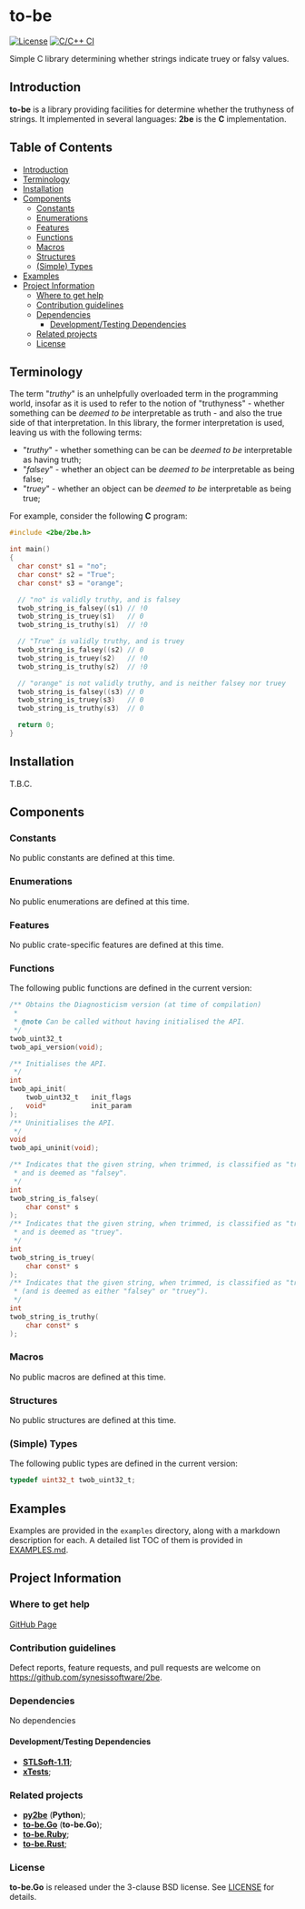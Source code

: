 # to-be <!-- omit in toc -->

[![License](https://img.shields.io/badge/License-BSD_3--Clause-blue.svg)](https://img.shields.io/badge/License-BSD_3--Clause-blue.svg)
[![C/C++ CI](https://github.com/synesissoftware/2be/actions/workflows/c-cpp.yml/badge.svg)](https://github.com/synesissoftware/2be/actions/workflows/c-cpp.yml)

Simple C library determining whether strings indicate truey or falsy values.


## Introduction

**to-be** is a library providing facilities for determine whether the truthyness of strings. It implemented in several languages: **2be** is the **C** implementation.


## Table of Contents <!-- omit in toc -->

- [Introduction](#introduction)
- [Terminology](#terminology)
- [Installation](#installation)
- [Components](#components)
  - [Constants](#constants)
  - [Enumerations](#enumerations)
  - [Features](#features)
  - [Functions](#functions)
  - [Macros](#macros)
  - [Structures](#structures)
  - [(Simple) Types](#simple-types)
- [Examples](#examples)
- [Project Information](#project-information)
  - [Where to get help](#where-to-get-help)
  - [Contribution guidelines](#contribution-guidelines)
  - [Dependencies](#dependencies)
    - [Development/Testing Dependencies](#developmenttesting-dependencies)
  - [Related projects](#related-projects)
  - [License](#license)


## Terminology

The term "*truthy*" is an unhelpfully overloaded term in the programming world, insofar as it is used to refer to the notion of "truthyness" - whether something can be _deemed to be_ interpretable as truth - and also the true side of that interpretation. In this library, the former interpretation is used, leaving us with the following terms:

* "*truthy*" - whether something can be can be _deemed to be_ interpretable as having truth;
* "*falsey*" - whether an object can be _deemed to be_ interpretable as being false;
* "*truey*" - whether an object can be _deemed to be_ interpretable as being true;

For example, consider the following **C** program:

```C
#include <2be/2be.h>

int main()
{
  char const* s1 = "no";
  char const* s2 = "True";
  char const* s3 = "orange";

  // "no" is validly truthy, and is falsey
  twob_string_is_falsey((s1) // !0
  twob_string_is_truey(s1)   // 0
  twob_string_is_truthy(s1)  // !0

  // "True" is validly truthy, and is truey
  twob_string_is_falsey((s2) // 0
  twob_string_is_truey(s2)   // !0
  twob_string_is_truthy(s2)  // !0

  // "orange" is not validly truthy, and is neither falsey nor truey
  twob_string_is_falsey((s3) // 0
  twob_string_is_truey(s3)   // 0
  twob_string_is_truthy(s3)  // 0

  return 0;
}
```

## Installation

T.B.C.


## Components

### Constants

No public constants are defined at this time.


### Enumerations

No public enumerations are defined at this time.


### Features

No public crate-specific features are defined at this time.


### Functions

The following public functions are defined in the current version:

```C
/** Obtains the Diagnosticism version (at time of compilation)
 *
 * @note Can be called without having initialised the API.
 */
twob_uint32_t
twob_api_version(void);

/** Initialises the API.
 */
int
twob_api_init(
    twob_uint32_t   init_flags
,   void*           init_param
);
/** Uninitialises the API.
 */
void
twob_api_uninit(void);

/** Indicates that the given string, when trimmed, is classified as "truthy"
 * and is deemed as "falsey".
 */
int
twob_string_is_falsey(
    char const* s
);
/** Indicates that the given string, when trimmed, is classified as "truthy"
 * and is deemed as "truey".
 */
int
twob_string_is_truey(
    char const* s
);
/** Indicates that the given string, when trimmed, is classified as "truthy"
 * (and is deemed as either "falsey" or "truey").
 */
int
twob_string_is_truthy(
    char const* s
);
```


### Macros

No public macros are defined at this time.


### Structures

No public structures are defined at this time.


### (Simple) Types

The following public types are defined in the current version:

```C
typedef uint32_t twob_uint32_t;
```


## Examples

Examples are provided in the ```examples``` directory, along with a markdown description for each. A detailed list TOC of them is provided in [EXAMPLES.md](./EXAMPLES.md).


## Project Information

### Where to get help

[GitHub Page](https://github.com/synesissoftware/2be "GitHub Page")

### Contribution guidelines

Defect reports, feature requests, and pull requests are welcome on https://github.com/synesissoftware/2be.


### Dependencies

No dependencies


#### Development/Testing Dependencies

* [**STLSoft-1.11**](https://github.com/synesissoftware/STLSoft-1.11/);
* [**xTests**](https://github.com/synesissoftware/xTests/);


### Related projects

* [**py2be**](https://github.com/synesissoftware/py2be) (**Python**);
* [**to-be.Go**](https://github.com/synesissoftware/to-be) (**to-be.Go**);
* [**to-be.Ruby**](https://github.com/synesissoftware/to-be.Ruby);
* [**to-be.Rust**](https://github.com/synesissoftware/to-be.Rust);


### License

**to-be.Go** is released under the 3-clause BSD license. See [LICENSE](./LICENSE) for details.


<!-- ########################### end of file ########################### -->

